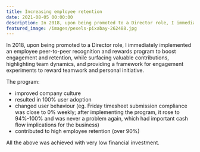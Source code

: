 ```yaml
---
title: Increasing employee retention
date: 2021-08-05 00:00:00
description: In 2018, upon being promoted to a Director role, I immediately implemented an employee peer-to-peer recognition and rewards program to boost engagement and retention, while surfacing valuable contributions, highlighting team dynamics, and providing a framework for engagement experiments to reward teamwork and personal initiative...
featured_image: /images/pexels-pixabay-262488.jpg
---
```


In 2018, upon being promoted to a Director role, I immediately implemented an employee peer-to-peer recognition and rewards program to boost engagement and retention, while surfacing valuable contributions, highlighting team dynamics, and providing a framework for engagement experiments to reward teamwork and personal initiative.

The program:

- improved company culture
- resulted in 100% user adoption
- changed user behaviour (eg. Friday timesheet submission compliance was close to 0% weekly; after implementing the program, it rose to 94%-100% and was never a problem again, which had important cash flow implications for the business)
- contributed to high employee retention (over 90%)

All the above was achieved with very low financial investment. 